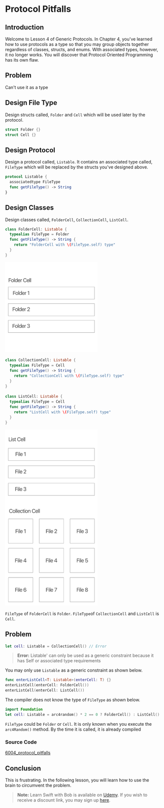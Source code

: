 # Protocol Pitfalls

## Introduction
Welcome to Lesson 4 of Generic Protocols. In Chapter 4, you've learned how to use protocols as a type so that you may group objects together regardless of classes, structs, and enums. With associated types, however, it no longer works. You will discover that Protocol Oriented Programming has its own flaw.

## Problem
Can't use it as a type



## Design File Type
Design structs called, `Folder` and `Cell` which will be used later by the protocol.

```swift
struct Folder {}
struct Cell {}
```

## Design Protocol
Design a protocol called, `Listable`. It contains an associated type called, `FileType` which will be replaced by the structs you've designed above.

```swift
protocol Listable {
  associatedtype FileType
  func getFileType() -> String
}
```

## Design Classes
Design classes called, `FolderCell`, `CollectionCell`, `ListCell`.
```swift
class FolderCell: Listable {
  typealias FileType = Folder
  func getFileType() -> String {
    return "FolderCell with \(FileType.self) type"
  }
}
```

<img src="/course/generic-protocol/assets/31_folder_cell.png" width="300px" title="Folder Cell" />

```swift
class CollectionCell: Listable {
  typealias FileType = Cell
  func getFileType() -> String {
    return "CollectionCell with \(FileType.self) type"
  }
}

class ListCell: Listable {
  typealias FileType = Cell
  func getFileType() -> String {
    return "ListCell with \(FileType.self) type"
  }
}
```

<img src="/course/generic-protocol/assets/32_file_cell.png" width="300px" title="List Cell and Collection Cell" />

`FileType` of `FolderCell` is `Folder`. `FileType`of `CollectionCell` and `ListCell` is `Cell`.



## Problem
```swift
let cell: Listable = CollectionCell() // Error
```
> **Error:** Listable' can only be used as a generic constraint because it has Self or associated type requirements

You may only use `Listable` as a generic constraint as shown below.

```swift
func enterListCell<T: Listable>(enterCell: T) {}
enterListCell(enterCell: FolderCell())
enterListCell(enterCell: ListCell())
```

The compiler does not know the type of `FileType` as shown below.

```swift
import Foundation
let cell: Listable = arc4random() * 2 == 0 ? FolderCell() : ListCell()
```

`FileType` could be `Folder` or `Cell`. It is only known when you execute the `arc4Random()` method. By the time it is called, it is already compiled

### Source Code
[6004_protocol_pitfalls](https://www.dropbox.com/sh/taxydi2cxionzxp/AAD7aKreX1i1wDwJKL1Q-yVEa?dl=0)

## Conclusion
This is frustrating. In the following lesson, you will learn how to use the brain to circumvent the problem.

> **Note:** Learn Swift with Bob is available on [Udemy](https://udemy.com/learn-swift-with-bob/). If you wish to receive a discount link, you may sign up [here](https://goo.gl/RR4K27).
